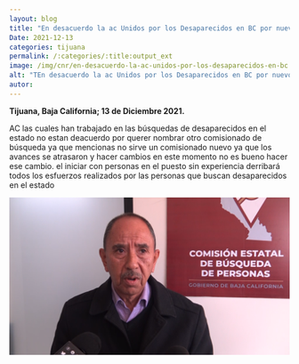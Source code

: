 ```yaml
---
layout: blog
title: "En desacuerdo la ac Unidos por los Desaparecidos en BC por nuevo nombramiento de comisionado de busqueda"
Date: 2021-12-13
categories: tijuana
permalink: /:categories/:title:output_ext
image: /img/cnr/en-desacuerdo-la-ac-unidos-por-los-desaparecidos-en-bc.png
alt: "TEn desacuerdo la ac Unidos por los Desaparecidos en BC por nuevo nombramiento de comisionado de busqueda"
autor:
---
```


**Tijuana, Baja California; 13 de Diciembre 2021.** 

AC las cuales han trabajado en las búsquedas de desaparecidos en el estado no estan deacuerdo por querer nombrar otro comisionado de búsqueda ya que mencionas no sirve un comisionado nuevo ya que los avances se atrasaron y  hacer cambios en este momento no es bueno hacer ese cambio.
el iniciar con personas en el puesto sin experiencia derribará todos los esfuerzos realizados por las personas que buscan desaparecidos en el estado 

<div id="carouselExampleSlidesOnly" class="carousel slide" data-ride="carousel">
  <div class="carousel-inner">
    <div class="carousel-item active">
       <img class="d-block w-100" src="/img/cnr/en-desacuerdo-la-ac-unidos-por-los-desaparecidos-en-bc.png" loading="lazy"  alt="En desacuerdo la ac Unidos por los Desaparecidos en BC por nuevo nombramiento de comisionado de busqueda">
    </div>
  </div>
</div>
